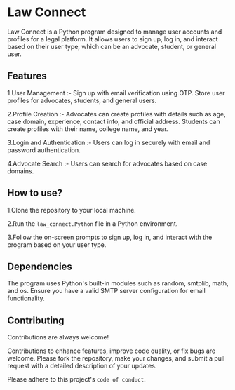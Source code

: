 
# Law Connect

Law Connect is a Python program designed to manage user accounts and profiles for a legal platform. It allows users to sign up, log in, and interact based on their user type, which can be an advocate, student, or general user.



## Features

1.User Management :-
Sign up with email verification using OTP.
Store user profiles for advocates, students, and general users.

2.Profile Creation :-
Advocates can create profiles with details such as age, case domain, experience, contact info, and official address.
Students can create profiles with their name, college name, and year.

3.Login and Authentication :-
Users can log in securely with email and password authentication.

4.Advocate Search :-
Users can search for advocates based on case domains.
## How to use?


1.Clone the repository to your local machine.

2.Run the `law_connect.Python` file in a Python environment.

3.Follow the on-screen prompts to sign up, log in, and interact with the program based on your user type.
## Dependencies

The program uses Python's built-in modules such as random, smtplib, math, and os. Ensure you have a valid SMTP server configuration for email functionality.
## Contributing

Contributions are always welcome!

Contributions to enhance features, improve code quality, or fix bugs are welcome. Please fork the repository, make your changes, and submit a pull request with a detailed description of your updates.

Please adhere to this project's `code of conduct`.

